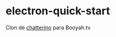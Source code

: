 # electron-quick-start

Clon de [chatterino](https://github.com/chatterino/chatterino2) para Booyah.tv